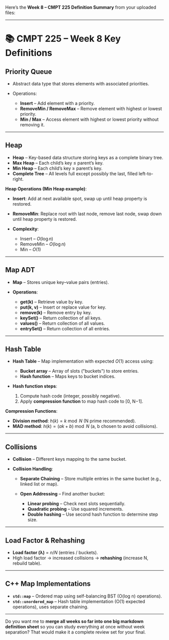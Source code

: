 Here’s the **Week 8 – CMPT 225 Definition Summary** from your uploaded files:

---

# 📚 CMPT 225 – Week 8 Key Definitions

## **Priority Queue**

* Abstract data type that stores elements with associated priorities.
* Operations:

  * **Insert** – Add element with a priority.
  * **RemoveMin / RemoveMax** – Remove element with highest or lowest priority.
  * **Min / Max** – Access element with highest or lowest priority without removing it.

---

## **Heap**

* **Heap** – Key-based data structure storing keys as a complete binary tree.
* **Max Heap** – Each child’s key ≤ parent’s key.
* **Min Heap** – Each child’s key ≥ parent’s key.
* **Complete Tree** – All levels full except possibly the last, filled left-to-right.

**Heap Operations (Min Heap example)**:

* **Insert**: Add at next available spot, swap up until heap property is restored.
* **RemoveMin**: Replace root with last node, remove last node, swap down until heap property is restored.
* **Complexity**:

  * Insert – $O(\log n)$
  * RemoveMin – $O(\log n)$
  * Min – $O(1)$

---

## **Map ADT**

* **Map** – Stores unique key–value pairs (entries).
* **Operations**:

  * **get(k)** – Retrieve value by key.
  * **put(k, v)** – Insert or replace value for key.
  * **remove(k)** – Remove entry by key.
  * **keySet()** – Return collection of all keys.
  * **values()** – Return collection of all values.
  * **entrySet()** – Return collection of all entries.

---

## **Hash Table**

* **Hash Table** – Map implementation with expected $O(1)$ access using:

  * **Bucket array** – Array of slots ("buckets") to store entries.
  * **Hash function** – Maps keys to bucket indices.
* **Hash function steps**:

  1. Compute hash code (integer, possibly negative).
  2. Apply **compression function** to map hash code to \[0, N−1].

**Compression Functions**:

* **Division method**: $h(k) = k \bmod N$ (N prime recommended).
* **MAD method**: $h(k) = (a k + b) \bmod N$ (a, b chosen to avoid collisions).

---

## **Collisions**

* **Collision** – Different keys mapping to the same bucket.
* **Collision Handling**:

  * **Separate Chaining** – Store multiple entries in the same bucket (e.g., linked list or map).
  * **Open Addressing** – Find another bucket:

    * **Linear probing** – Check next slots sequentially.
    * **Quadratic probing** – Use squared increments.
    * **Double hashing** – Use second hash function to determine step size.

---

## **Load Factor & Rehashing**

* **Load factor (λ)** = $n / N$ (entries / buckets).
* High load factor → increased collisions → **rehashing** (increase N, rebuild table).

---

## **C++ Map Implementations**

* **`std::map`** – Ordered map using self-balancing BST (O(log n) operations).
* **`std::unordered_map`** – Hash table implementation (O(1) expected operations), uses separate chaining.

---

Do you want me to **merge all weeks so far into one big markdown definition sheet** so you can study everything at once without week separation? That would make it a complete review set for your final.
